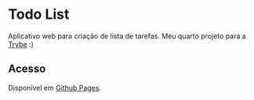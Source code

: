 # Todo List
Aplicativo web para criação de lista de tarefas. Meu quarto projeto para a [Trybe](https://www.betrybe.com/) :)

## Acesso
Disponível em [Github Pages](https://pedrotrasfereti.github.io/trybe-todo-list/).
